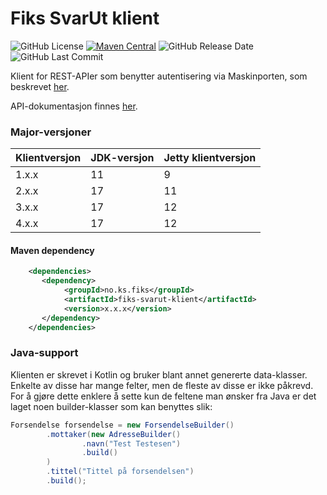 # Fiks SvarUt klient
![GitHub License](https://img.shields.io/github/license/ks-no/fiks-svarut-klient)
[![Maven Central](https://img.shields.io/maven-central/v/no.ks.fiks/fiks-svarut-klient)](https://search.maven.org/artifact/no.ks.fiks/fiks-svarut-klient)
![GitHub Release Date](https://img.shields.io/github/release-date/ks-no/fiks-svarut-klient.svg)
![GitHub Last Commit](https://img.shields.io/github/last-commit/ks-no/fiks-svarut-klient.svg)

Klient for REST-APIer som benytter autentisering via Maskinporten, som beskrevet [her](https://developers.fiks.ks.no/felles/integrasjoner/).

API-dokumentasjon finnes [her](https://developers.fiks.ks.no/tjenester/svarut/restv2/).

### Major-versjoner

| Klientversjon | JDK-versjon | Jetty klientversjon |
|---------------|-------------|---------------------|
| 1.x.x         | 11          | 9                   |
| 2.x.x         | 17          | 11                  |
| 3.x.x         | 17          | 12                  |
| 4.x.x         | 17          | 12                  |

#### Maven dependency

```xml
    <dependencies>
       <dependency>
            <groupId>no.ks.fiks</groupId>
            <artifactId>fiks-svarut-klient</artifactId>
            <version>x.x.x</version>
       </dependency>
    </dependencies>
```

### Java-support

Klienten er skrevet i Kotlin og bruker blant annet genererte data-klasser. Enkelte av disse har mange felter, men de fleste av disse er ikke påkrevd.
For å gjøre dette enklere å sette kun de feltene man ønsker fra Java er det laget noen builder-klasser som kan benyttes slik:
```java
Forsendelse forsendelse = new ForsendelseBuilder()
        .mottaker(new AdresseBuilder()
                .navn("Test Testesen")
                .build()
        )
        .tittel("Tittel på forsendelsen")
        .build();
```

